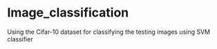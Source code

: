 # Image_classification
Using the Cifar-10 dataset for classifying the testing images using SVM classifier

